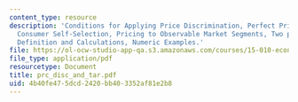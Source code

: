 ```yaml
---
content_type: resource
description: 'Conditions for Applying Price Discrimination, Perfect Price Discrimination,
  Consumer Self-Selection, Pricing to Observable Market Segments, Two part Tariff:
  Definition and Calculations, Numeric Examples.'
file: https://ol-ocw-studio-app-qa.s3.amazonaws.com/courses/15-010-economic-analysis-for-business-decisions-fall-2004/4b40fe475dcd2420bb403352af81e2b8_prc_disc_and_tar.pdf
file_type: application/pdf
resourcetype: Document
title: prc_disc_and_tar.pdf
uid: 4b40fe47-5dcd-2420-bb40-3352af81e2b8
---
```

